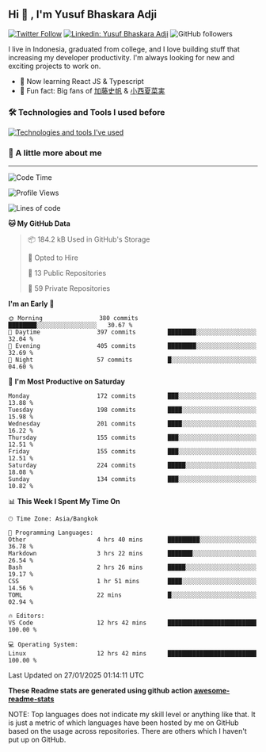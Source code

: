 ## Hi 👋 , I'm Yusuf Bhaskara Adji

[![Twitter Follow](https://img.shields.io/twitter/follow/frelein_asli?label=Follow)](https://twitter.com/intent/follow?screen_name=frelein_asli)
[![Linkedin: Yusuf Bhaskara Adji](https://img.shields.io/badge/-yusufadji-blue?style=flat-square&logo=Linkedin&logoColor=white&link=https://www.linkedin.com/in/yusuf-bhaskara-adji/)](https://www.linkedin.com/in/yusuf-bhaskara-adji/)
![GitHub followers](https://img.shields.io/github/followers/yusufadji?label=Follow&style=social)

I live in Indonesia, graduated from college, and I love building stuff that increasing my developer productivity. I'm always looking for new and exciting projects to work on.

- 🌱 Now learning React JS & Typescript
- 🐻 Fun fact: Big fans of [加藤史帆](https://www.instagram.com/katoshi.official/) & [小西夏菜実](https://www.instagram.com/konishi773_official/)

### 🛠️ Technologies and Tools I used before

[![Technologies and tools I've used](https://skillicons.dev/icons?i=html,css,js,ts,php,python,kotlin,tailwind,bootstrap,next,express,sequelize,mysql,prisma,firebase,vercel,vscode,androidstudio,bash,git,postman,figma,docker,linux&perline=12)](#)

### 🐣 A little more about me

---

<!--START_SECTION:waka-->
![Code Time](http://img.shields.io/badge/Code%20Time-1%2C278%20hrs%2015%20mins-blue)

![Profile Views](http://img.shields.io/badge/Profile%20Views-0-blue)

![Lines of code](https://img.shields.io/badge/From%20Hello%20World%20I%27ve%20Written-816.6%20thousand%20lines%20of%20code-blue)

**🐱 My GitHub Data** 

> 📦 184.2 kB Used in GitHub's Storage 
 > 
> 💼 Opted to Hire
 > 
> 📜 13 Public Repositories 
 > 
> 🔑 59 Private Repositories 
 > 
**I'm an Early 🐤** 

```text
🌞 Morning                380 commits         ████████░░░░░░░░░░░░░░░░░   30.67 % 
🌆 Daytime                397 commits         ████████░░░░░░░░░░░░░░░░░   32.04 % 
🌃 Evening                405 commits         ████████░░░░░░░░░░░░░░░░░   32.69 % 
🌙 Night                  57 commits          █░░░░░░░░░░░░░░░░░░░░░░░░   04.60 % 
```
📅 **I'm Most Productive on Saturday** 

```text
Monday                   172 commits         ███░░░░░░░░░░░░░░░░░░░░░░   13.88 % 
Tuesday                  198 commits         ████░░░░░░░░░░░░░░░░░░░░░   15.98 % 
Wednesday                201 commits         ████░░░░░░░░░░░░░░░░░░░░░   16.22 % 
Thursday                 155 commits         ███░░░░░░░░░░░░░░░░░░░░░░   12.51 % 
Friday                   155 commits         ███░░░░░░░░░░░░░░░░░░░░░░   12.51 % 
Saturday                 224 commits         █████░░░░░░░░░░░░░░░░░░░░   18.08 % 
Sunday                   134 commits         ███░░░░░░░░░░░░░░░░░░░░░░   10.82 % 
```


📊 **This Week I Spent My Time On** 

```text
🕑︎ Time Zone: Asia/Bangkok

💬 Programming Languages: 
Other                    4 hrs 40 mins       █████████░░░░░░░░░░░░░░░░   36.78 % 
Markdown                 3 hrs 22 mins       ███████░░░░░░░░░░░░░░░░░░   26.54 % 
Bash                     2 hrs 26 mins       █████░░░░░░░░░░░░░░░░░░░░   19.17 % 
CSS                      1 hr 51 mins        ████░░░░░░░░░░░░░░░░░░░░░   14.56 % 
TOML                     22 mins             █░░░░░░░░░░░░░░░░░░░░░░░░   02.94 % 

🔥 Editors: 
VS Code                  12 hrs 42 mins      █████████████████████████   100.00 % 

💻 Operating System: 
Linux                    12 hrs 42 mins      █████████████████████████   100.00 % 
```


 Last Updated on 27/01/2025 01:14:11 UTC
<!--END_SECTION:waka-->

**These Readme stats are generated using github action [awesome-readme-stats](https://github.com/anmol098/waka-readme-stats)**

NOTE: Top languages does not indicate my skill level or anything like that. It is just a metric of which languages have been hosted by me on GitHub based on the usage across repositories. There are others which I haven't put up on GitHub.
